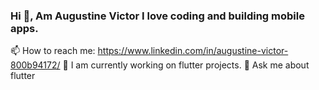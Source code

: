 ### Hi 👋, Am Augustine Victor I love coding and building mobile apps. 
📫 How to reach me: https://www.linkedin.com/in/augustine-victor-800b94172/
🔭 I am currently working on flutter projects. 
💬 Ask me about flutter 



<!--
**austinevick/austinevick** is a ✨ _special_ ✨ repository because its `README.md` (this file) appears on your GitHub profile.

Here are some ideas to get you started:

- 🔭 I’m currently working on flutter projects
- 🌱 I’m currently learning flutter and android development
- 👯 I’m looking to collaborate ...
- 🤔 I’m looking for help with ...
- 💬 Ask me about flutter
- 📫 How to reach me: augustinevickky@gmail.com
- 😄 Pronouns: ...
- ⚡ Fun fact: ...
-->
